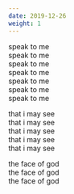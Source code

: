 ```yaml
---
date: 2019-12-26
weight: 1
---
```


<style>
main * {
    line-height: 0.3;
}
</style>

speak to me  
speak to me  
speak to me  
speak to me  
speak to me  
speak to me  
speak to me

that i may see  
that i may see  
that i may see  
that i may see  
that i may see

the face of god  
the face of god  
the face of god
